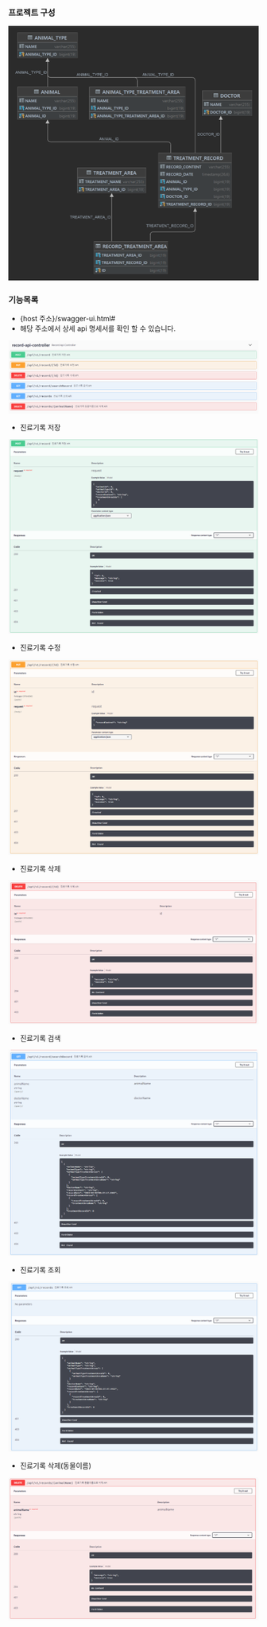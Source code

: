 ### 프로젝트 구성 
![](document/erd/veterinary_clinic_erd.png)

### 기능목록
- {host 주소}/swagger-ui.html#
- 해당 주소에서 상세 api 명세서를 확인 할 수 있습니다.  

![](document/api_img/img.png)  

- 진료기록 저장  

![](document/api_img/img_4.png)  

- 진료기록 수정  

![](document/api_img/img_2.png)  

- 진료기록 삭제  

![](document/api_img/img_3.png)  

- 진료기록 검색  

![](document/api_img/img_5.png)  

- 진료기록 조회  

![](document/api_img/img_6.png)  

- 진료기록 삭제(동물이름)  

![](document/api_img/img_7.png)


